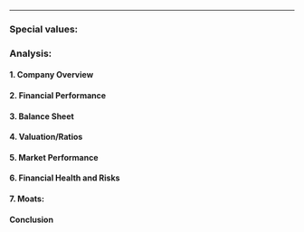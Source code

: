 ***
### Special values:

### Analysis:

#### **1. Company Overview**


#### **2. Financial Performance**


#### **3. Balance Sheet**


#### **4. Valuation/Ratios**


#### **5. Market Performance**


#### **6. Financial Health and Risks**


#### 7. Moats:


#### **Conclusion**